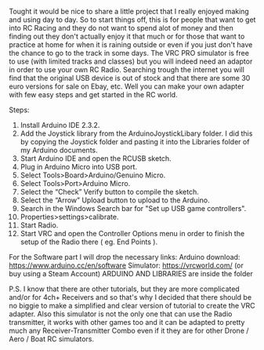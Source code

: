 Tought it would be nice to share a little project that I really enjoyed making and using day to day. So to start things off, this is for people that want to get into RC Racing and they do not want to spend alot of money and then finding out they don't actually enjoy it that much or for those that want to practice at home for when it is raining outside or even if you just don't have the chance to go to the track in some days. The VRC PRO simulator is free to use (with limited tracks and classes) but you will indeed need an adaptor in order to use your own RC Radio. Searching trough the internet you will find that the original USB device is out of stock and that there are some 30 euro versions for sale on Ebay, etc. Well you can make your own adapter with few easy steps and get started in the RC world.



Steps:
1. Install Arduino IDE 2.3.2.
2. Add the Joystick library from the ArduinoJoystickLibary folder. I did this by copying the Joystick folder and pasting it into the Libraries folder of my Arduino documents.
3. Start Arduino IDE and open the RCUSB sketch.
4. Plug in Arduino Micro into USB port.
5. Select Tools>Board>Arduino/Genuino Micro.
6. Select Tools>Port>Arduino Micro.
7. Select the “Check” Verify button to compile the sketch.
8. Select the “Arrow” Upload button to upload to the Arduino.
9. Search in the Windows Search bar for "Set up USB game controllers".
10. Properties>settings>calibrate.
11. Start Radio.
12. Start VRC and open the Controller Options menu in order to finish the setup of the Radio there ( eg. End Points ).



For the Software part I will drop the necessary links:
Arduino download: https://www.arduino.cc/en/software
Simulator: https://vrcworld.com/ (or buy using a Steam Account)
ARDUINO AND LIBRARIES are inside the folder

P.S. I know that there are other tutorials, but they are more complicated and/or for 4ch+ Receivers and so that's why I decided that there should be no biggie to make a simplified and clear version of tutorial to create the VRC adapter. Also this simulator is not the only one that can use the Radio transmitter, it works with other games too and it can be adapted to pretty much any Receiver-Transmitter Combo even if it they are for other Drone / Aero / Boat RC simulators.
